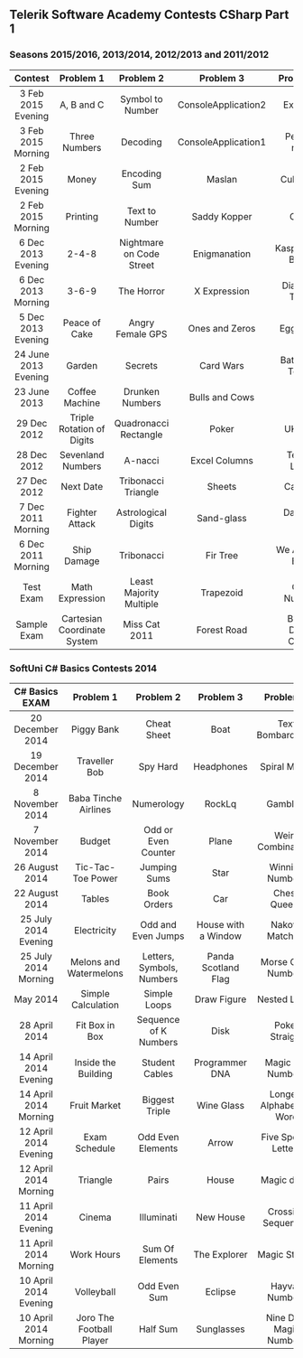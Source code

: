 ## Telerik Software Academy Contests CSharp Part 1
### Seasons 2015/2016, 2013/2014, 2012/2013 and 2011/2012

|        Contest       |          Problem 1          |         Problem 2        |      Problem 3      |      Problem 4      |       Problem 5       |
|:--------------------:|:---------------------------:|:------------------------:|:-------------------:|:-------------------:|:---------------------:|
|  3 Feb 2015 Evening  |          A, B and C         |     Symbol to Number     | ConsoleApplication2 |       Ex-rugs       |       Find Bits       |
|  3 Feb 2015 Morning  |        Three Numbers        |         Decoding         | ConsoleApplication1 |     Persian rugs    |     Search in Bits    |
|  2 Feb 2015 Evening  |            Money            |       Encoding Sum       |        Maslan       |       Cube-3D       |   Sequences of Bits   |
|  2 Feb 2015 Morning  |           Printing          |      Text to Number      |     Saddy Kopper    |         Cube        |      Bits to Bits     |
|  6 Dec 2013 Evening  |            2-4-8            | Nightmare on Code Street |     Enigmanation    |  Kaspichania Boats  |      Game of Page     |
|  6 Dec 2013 Morning  |            3-6-9            |        The Horror        |     X Expression    |    Diamond Trolls   |        Warhead        |
|  5 Dec 2013 Evening  |        Peace of Cake        |     Angry Female GPS     |    Ones and Zeros   |      Eggcelent      | Na Baba mi Smetalnika |
| 24 June 2013 Evening |            Garden           |          Secrets         |      Card Wars      |   Bat'Goiko Tower   |        Bittris        |
|     23 June 2013     |        Coffee Machine       |      Drunken Numbers     |    Bulls and Cows   |         Fire        |        Neurons        |
|      29 Dec 2012     |  Triple Rotation of Digits  |   Quadronacci Rectangle  |        Poker        |       UK Flag       |       Angry Bits      |
|      28 Dec 2012     |      Sevenland Numbers      |          A-nacci         |    Excel Columns    |     Telerik Logo    |        Bit Ball       |
|      27 Dec 2012     |          Next Date          |    Tribonacci Triangle   |        Sheets       |       Carpets       |     Formula Bit 1     |
|  7 Dec 2011 Morning  |        Fighter Attack       |    Astrological Digits   |      Sand-glass     |     Dancing Bits    |         Lines         |
|  6 Dec 2011 Morning  |         Ship Damage         |        Tribonacci        |       Fir Tree      |  We All Love Bits!  |        Pillars        |
|       Test Exam      |       Math Expression       |  Least Majority Multiple |      Trapezoid      |      Odd Number     |       Fall Down       |
|      Sample Exam     | Cartesian Coordinate System |       Miss Cat 2011      |     Forest Road     | Binary Digits Count |      Subset Sums      |


### SoftUni C# Basics Contests 2014

|     C# Basics EXAM    |         Problem 1        |         Problem 2         |      Problem 3      |         Problem 4         |     Problem 5     |
|:---------------------:|:------------------------:|:-------------------------:|:-------------------:|:-------------------------:|:-----------------:|
|    20 December 2014   |        Piggy Bank        |        Cheat Sheet        |         Boat        |      Text Bombardment     |      Bit Lock     |
|    19 December 2014   |       Traveller Bob      |          Spy Hard         |      Headphones     |       Spiral Matrix       |     Paint Ball    |
|    8 November 2014    |   Baba Tinche Airlines   |         Numerology        |        RockLq       |          Gambling         |    Bit Builder    |
|    7 November 2014    |          Budget          |    Odd or Even Counter    |        Plane        |     Weird Combinations    |    Bit Swapper    |
|     26 August 2014    |     Tic-Tac-Toe Power    |        Jumping Sums       |         Star        |      Winning Numbers      |       X-Bits      |
|     22 August 2014    |          Tables          |        Book Orders        |         Car         |        Chess Queens       |    Double Downs   |
|  25 July 2014 Evening |        Electricity       |     Odd and Even Jumps    | House with a Window |      Nakovs Matching      |  Change Even Bits |
|  25 July 2014 Morning |  Melons and Watermelons  | Letters, Symbols, Numbers | Panda Scotland Flag |     Morse Code Numbers    |     Bit Paths     |
|        May 2014       |    Simple Calculation    |        Simple Loops       |     Draw Figure     |        Nested Loops       | Bitwise Operators |
|     28 April 2014     |      Fit Box in Box      |   Sequence of K Numbers   |         Disk        |       Poker Straight      |    Friend Bits    |
| 14 April 2014 Evening |    Inside the Building   |       Student Cables      |    Programmer DNA   |     Magic Car Numbers     |    Bit Flipper    |
| 14 April 2014 Morning |       Fruit Market       |       Biggest Triple      |      Wine Glass     | Longest Alphabetical Word |    Bit Shooter    |
| 12 April 2014 Evening |       Exam Schedule      |     Odd Even Elements     |        Arrow        |    Five Special Letters   |     BitRoller     |
| 12 April 2014 Morning |         Triangle         |           Pairs           |        House        |        Magic dates        |    Bits Killer    |
| 11 April 2014 Evening |          Cinema          |         Illuminati        |      New House      |     Crossing Sequences    |   Catch The Bits  |
| 11 April 2014 Morning |        Work Hours        |      Sum Of Elements      |     The Explorer    |       Magic Strings       |    Bit Sifting    |
| 10 April 2014 Evening |        Volleyball        |        Odd Even Sum       |       Eclipse       |       Hayvan Numbers      |       BitsUp      |
| 10 April 2014 Morning | Joro The Football Player |          Half Sum         |      Sunglasses     |  Nine Digit Magic Numbers |   Bits Inverter   |
